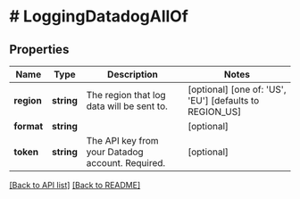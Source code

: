 # # LoggingDatadogAllOf

## Properties

Name | Type | Description | Notes
------------ | ------------- | ------------- | -------------
**region** | **string** | The region that log data will be sent to. | [optional]  [one of: 'US', 'EU'] [defaults to REGION_US]
**format** | **string** |  | [optional] 
**token** | **string** | The API key from your Datadog account. Required. | [optional] 


[[Back to API list]](../../README.md#endpoints) [[Back to README]](../../README.md)
